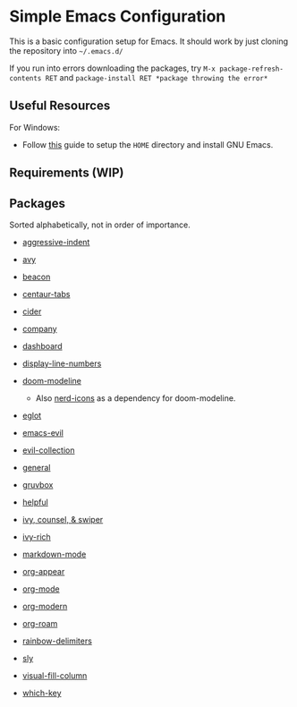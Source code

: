 # Simple Emacs Configuration

This is a basic configuration setup for Emacs. It should work by just cloning the repository into `~/.emacs.d/`

If you run into errors downloading the packages, try `M-x package-refresh-contents RET` and `package-install RET *package throwing the error*`

## Useful Resources

For Windows:

* Follow [this](https://lucidmanager.org/productivity/emacs-windows/) guide to setup the `HOME` directory and install GNU Emacs.

## Requirements (WIP)

## Packages

Sorted alphabetically, not in order of importance.

* [aggressive-indent](https://github.com/Malabarba/aggressive-indent-mode)

* [avy](https://github.com/abo-abo/avy)
	
* [beacon](https://github.com/Malabarba/beacon)

* [centaur-tabs](https://github.com/ema2159/centaur-tabs)

* [cider](https://github.com/clojure-emacs/cider)

* [company](https://company-mode.github.io)

* [dashboard](https://github.com/emacs-dashboard/emacs-dashboard)
	
* [display-line-numbers](https://www.emacswiki.org/emacs/LineNumbers)
	
* [doom-modeline](https://github.com/doom-modeline)

	- Also [nerd-icons](https://github.com/rainstormstudio/nerd-icons.el) as a dependency for doom-modeline.

* [eglot](https://github.com/joaotavora/eglot)

* [emacs-evil](https://github.com/emacs-evil/evil)

* [evil-collection](https://github.com/emacs-evil/evil-collection)

* [general](https://github.com/notuid/general.el)

* [gruvbox](https://github.com/ninrod/gruvbox-theme)

* [helpful](https://github.com/Wilfred/helpful)

* [ivy, counsel, & swiper](https://github.com/abo-abo/swiper)

* [ivy-rich](https://github.com/Yevgnen/ivy-rich)

* [markdown-mode](https://github.com/jrblevin/markdown-mode)

* [org-appear](https://github.com/awth13/org-appear)

* [org-mode](https://orgmode.com)

* [org-modern](https://github.com/minad/org-modern)

* [org-roam](https://github.com/org-roam/org-roam)

* [rainbow-delimiters](https://github.com/Fanael/rainbow-delimiters)

* [sly](https://github.com/joaotavora/sly)
	
* [visual-fill-column](https://github.com/joostkremers/visual-fill-column)
	
* [which-key](https://github.com/justbur/emacs-which-key)
